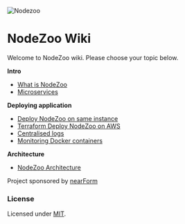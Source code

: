 ![Nodezoo][Logo]

# NodeZoo Wiki

Welcome to NodeZoo wiki. Please choose your topic below.

**Intro**

 * [What is NodeZoo](./doc/what-nodezoo.md)
 * [Microservices](./doc/microservices.md)

**Deploying application**

 * [Deploy NodeZoo on same instance](./doc/deploy-single-instance.md)
 * [Terraform Deploy NodeZoo on AWS](./doc/terraform-deploy.md)
 * [Centralised logs]()
 * [Monitoring Docker containers]()

**Architecture**

 * [NodeZoo Architecture](./doc/architecture.md)




Project sponsored by [nearForm][Sponsor]

### License
Licensed under [MIT][Lic].



[Logo]: https://raw.githubusercontent.com/nodezoo/nodezoo-org/master/assets/logo-nodezoo.png
[Lead]: https://github.com/mcdonnelldean
[Sponsor]: http://www.nearform.com/
[CoC]: https://github.com/nodezoo/nodezoo-org/blob/master/CoC.md
[Lic]: ./LICENSE
[Nodezoo]: https://github.com/nodezoo/nodezoo-system
[Concorda]: https://github.com/nearform/concorda
[Vidi]: https://github.com/vidi-insights/vidi-dashboard
[docker]: https://docs.docker.com/engine/installation/
[searchPage]: https://github.com/nodezoo/nodezoo-org/blob/master/assets/search-page.png
[infoPage]: https://github.com/nodezoo/nodezoo-org/blob/master/assets/info-page.png
[nodezoo-npm]: https://github.com/nodezoo/nodezoo-npm
[nodezoo-github]: https://github.com/nodezoo/nodezoo-github
[nodezoo-travis]: https://github.com/nodezoo/nodezoo-travis

